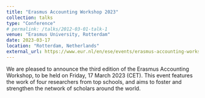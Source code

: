 ```yaml
---
title: "Erasmus Accounting Workshop 2023"
collection: talks
type: "Conference"
# permalink: /talks/2012-03-01-talk-1
venue: "Erasmus University, Rotterdam"
date: 2023-03-17
location: "Rotterdam, Netherlands"
external_url: https://www.eur.nl/en/ese/events/erasmus-accounting-workshop-2023-03-17
---
```


We are pleased to announce the third edition of the Erasmus Accounting Workshop, to be held on Friday, 17 March 2023 (CET). This event features the work of four researchers from top schools, and aims to foster and strengthen the network of scholars around the world.

